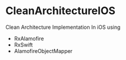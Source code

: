 # CleanArchitectureIOS
Clean Architecture Implementation In iOS using
- RxAlamofire
- RxSwift
- AlamofireObjectMapper

